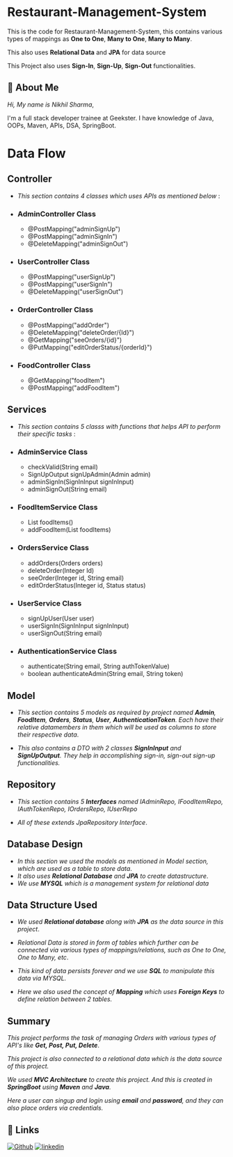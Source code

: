 
# Restaurant-Management-System 

This is the code for Restaurant-Management-System, this contains various types of mappings as **One to One**, **Many to One**, **Many to Many**.

This also uses **Relational Data** and **JPA** for data source

This Project also uses **Sign-In**, **Sign-Up**, **Sign-Out** functionalities.



## 🚀 About Me
*Hi, My name is Nikhil Sharma*,

I'm a full stack developer trainee at Geekster. I have knowledge of Java, OOPs, Maven, APIs, DSA, SpringBoot.


# Data Flow

## Controller
-   *This section contains 4 classes which uses APIs as mentioned below* :

* ### AdminController Class

    * @PostMapping("adminSignUp")
    * @PostMapping("adminSignIn")
    * @DeleteMapping("adminSignOut")

* ### UserController Class

    * @PostMapping("userSignUp")
    * @PostMapping("userSignIn")
    * @DeleteMapping("userSignOut")

* ### OrderController Class

    * @PostMapping("addOrder")
    * @DeleteMapping("deleteOrder/{Id}")
    * @GetMapping("seeOrders/{id}")
    * @PutMapping("editOrderStatus/{orderId}")

* ### FoodController Class

    * @GetMapping("foodItem")
    * @PostMapping("addFoodItem")

## Services
-  *This section contains 5 classs with functions that helps API to perform their specific tasks* : 

* ### AdminService Class

    * checkValid(String email) 
    * SignUpOutput signUpAdmin(Admin admin)
    * adminSignIn(SignInInput signInInput)
    * adminSignOut(String email)

* ### FoodItemService Class

    * List<FoodItem> foodItems()
    * addFoodItem(List<FoodItem> foodItems)

* ### OrdersService Class

    * addOrders(Orders orders)
    * deleteOrder(Integer Id)
    * seeOrder(Integer id, String email)
    * editOrderStatus(Integer id, Status status)

* ### UserService Class
    
    * signUpUser(User user)
    * userSignIn(SignInInput signInInput)
    * userSignOut(String email)

* ### AuthenticationService Class
    
    * authenticate(String email, String authTokenValue)
    * boolean authenticateAdmin(String email, String token)

## Model
- *This section contains 5 models as required by project named **Admin**, **FoodItem**, **Orders**, **Status**, **User**, **AuthenticationToken**. Each have their relative datamembers in them which will be used as columns to store their respective data*.

- *This also contains a DTO with 2 classes **SignInInput** and **SignUpOutput**. They help in accomplishing sign-in, sign-out sign-up functionalities.*

##  Repository
- *This section contains 5 **Interfaces** named IAdminRepo, IFoodItemRepo, IAuthTokenRepo, IOrdersRepo, IUserRepo*

- *All of these extends JpaRepository Interface*.


## Database Design
- *In this section we used the models as mentioned in Model section, which are used as a table to store data*.
- *It also uses **Relational Database** and **JPA** to create datastructure*.
- *We use **MYSQL** which is a management system for relational data*

## Data Structure Used

- *We used **Relational database** along with **JPA** as the data source in this project*.

- *Relational Data is stored in form of tables which further can be connected via various types of mappings/relations, such as One to One, One to Many, etc*.

- *This kind of data persists forever and we use **SQL** to manipulate this data via MYSQL.*

- *Here we also used the concept of **Mapping** which uses **Foreign Keys** to define relation between 2 tables.*
## Summary

*This project performs the task of managing Orders with various types of API's like **Get, Post, Put, Delete***.

*This project is also connected to a relational data which is the data source of this project.*

*We used **MVC Architecture** to create this project. 
And this is created in **SpringBoot** using **Maven** and **Java**.*

*Here a user can singup and login using **email** and **password**, and they can also place orders via credentials.*


## 🔗 Links
[![Github](https://img.shields.io/badge/Github-000?style=for-the-badge&logo=ko-fi&logoColor=white)](https://github.com/Nikhil-Sharma-CS)
[![linkedin](https://img.shields.io/badge/linkedin-0A66C2?style=for-the-badge&logo=linkedin&logoColor=white)](https://www.linkedin.com/in/nikhil-sharma-cse)


